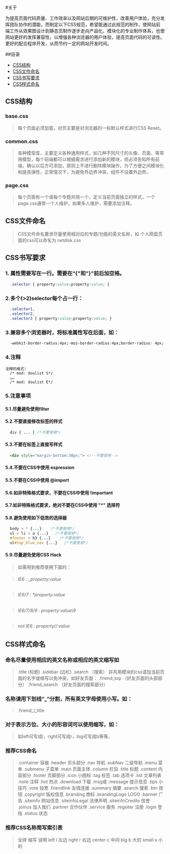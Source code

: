 #关于

为提高页面代码质量、工作效率以及网站后期的可维护性，改善用户体验，充分发挥团队协作的潜能，而制定以下CSS规范，希望能通过此规范的制作，使网站前端工作从效果图设计到静态页制作逐步走向产品化、模块化的专业制作体系，也使网站更好的发挥兼容性，以增强各种浏览器的用户体验，提高页面代码的可读性。更好的配合程序开发，从而节约一定的网站开发时间。

##目录

* [CSS结构](#css)
* [CSS文件命名](#css-1)
* [CSS书写要求](#css-2)
* [CSS样式命名](#css-3)

## CSS结构

### base.css 
> 每个页面必须加载，对页主要是对浏览器的一些默认样式进行CSS Reset。

### common.css
> 各种模型库，主要定义各种通用样式，如几种不同尺寸的头像、页面、等常用模型，每个前端都可以根据需求进行添加新的模块，但必须告知所有前端，确认以后方可添加，原则上不进行删除模块操作，为了方便之间模块化和提高弹性，正常情况下，为避免外边界冲突，组件不设置外边界。

### page.css
> 每个页面有一个或每个专题共用一个，定义当前页面独立的样式，一个page.css通常一个人维护，如果多人维护，需要添加注释。

## CSS文件命名
> CSS文件命名要求尽量使用相对应的专题/功能的英文名称，如 个人网盘页面的css可以命名为 netdisk.css

## CSS书写要求
### 1. 属性需要写在一行。需要在“{"和"}”前后加空格。
  ```css
    .selector { property:value;property:value; }
  ```

### 2.多个(>2)selector每个占一行：
  ```css
    .selector1,
    .selector2,
    .selector3 { property:value;property:value; }
  ```

### 3.兼容多个浏览器时，将标准属性写在后面，如：
  ```css
    -webkit-border-radius:4px;-moz-border-radius:4px;border-radius: 4px;
  ```
  
### 4.注释

    注释的格式:
      /* mod: doulist S*/
      ……
      /* mod: doulist E*/

### 5.注意事项
#### 5.1.尽量避免使用filter
#### 5.2.不要直接修改标签的样式
```css
  div { ... } /*不要使用*/
```
#### 5.3.不要在标签上直接写样式
```html
  <div style="margin-bottom:30px;"> <!--不要使用-->
```
#### 5.4.不要在CSS中使用 expression

#### 5.5.不要在CSS中使用 @import 

#### 5.6.如非特殊格式要求，不要在CSS中使用 !important 

#### 5.7.如非特殊格式要求，绝对不要在CSS中使用 "*" 选择符

#### 5.8.避免使用如下低效的选择器
```css
  body > * {...}    /*不要使用*/
  ul > li > a {...}   /*不要使用*/
  #footer > h3 {...}    /*不要使用*/
  ul#top_blue_nav {...}   /*不要使用*/
```
#### 5.9.尽量避免使用CSS Hack
> 如需用到推荐使用下面的：

> ###### IE6 : _property:value

> ###### IE6/7 : *property:value

> ###### IE6/7/8/9 : property:value\9

> ###### not IE6 : property//:value

## CSS样式命名

### 命名尽量使用相应的英文名称或相应的英文缩写如
> .title (标题)
> .sidebar (边栏)
> .search （搜索）
> 非共用模块的css请加当前页面的名字或缩写以免冲突，如好友页面：
> .friend_top （好友页面的头部部分）
> .friend_search （好友页面的搜索部分）

### 名称请用下划线“_”分割，所有英文字母使用小写。如：
> .friend_l_title

### 对于表示方位、大小的形容词可以使用缩写，如：
> 如left可写成l，right可写成r，big可写成b等等。

### 推荐CSS命名
> .container 	容器 
.header 	页头部分 
.nav 	导航 
.subNav	二级导航
.menu 	菜单 
.submenu 	子菜单 
.main 	页面主体 
.column	栏目
.title	标题
.content 	内容部分 
.footer 	页脚部分 
.icon	小图标
.tag 	标签 
.tab	选项卡
.list	文章列表
.note	注释
.hot	热点
.download	下载
.msg或 .message 	提示信息 
.tips 	小技巧 
.vote 	投票 
.friendlink 	友情连接 
.summary 	摘要 
.search 	搜索 
.btn	按钮
.copyright 	版权信息 
.branding 	商标 
.brandingLogo 	LOGO 
.banner	广告
.siteinfo 	网站信息 
.siteinfoLegal 	法律声明 
.siteinfoCredits 	信誉 
.joinus 	加入我们 
.partner 	合作伙伴 
.service 	服务 
.regsiter 	注册 
.login	登陆
.status 	状态 

### 推荐CSS名称简写索引表
> 全拼  缩写	说明
  left	  l   左边
  right	  r	  右边
  center	c	  中间
  big 	  b	  大的
  small	  s	  小的


